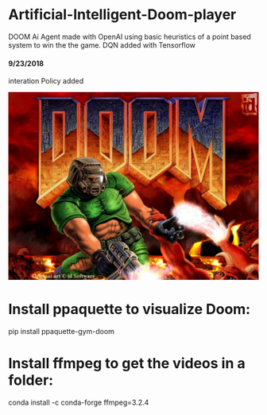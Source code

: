 # Artificial-Intelligent-Doom-player

DOOM Ai
Agent made with OpenAI using basic heuristics of a point based system to win the the game. DQN added with Tensorflow
#### 9/23/2018
interation Policy added

![title](image/doomplay.jpg)

# Install ppaquette to visualize Doom:
pip install ppaquette-gym-doom 

# Install ffmpeg to get the videos in a folder:
conda install -c conda-forge ffmpeg=3.2.4 
